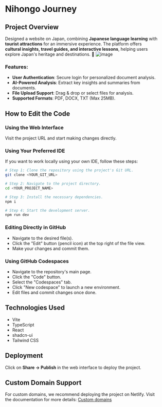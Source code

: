 # Nihongo Journey 

## Project Overview

Designed a website on Japan, combining **Japanese language learning** with **tourist attractions** for an immersive experience. The platform offers **cultural insights, travel guides, and interactive lessons**, helping users explore Japan's heritage and destinations. 🚀
![image](https://github.com/user-attachments/assets/0194c7e3-3379-412f-96f1-6dd888a9e9d4)


### Features:
- **User Authentication**: Secure login for personalized document analysis.
- **AI-Powered Analysis**: Extract key insights and summaries from documents.
- **File Upload Support**: Drag & drop or select files for analysis.
- **Supported Formats**: PDF, DOCX, TXT (Max 25MB).

## How to Edit the Code

### Using the Web Interface
Visit the project URL and start making changes directly.

### Using Your Preferred IDE
If you want to work locally using your own IDE, follow these steps:

```sh
# Step 1: Clone the repository using the project's Git URL.
git clone <YOUR_GIT_URL>

# Step 2: Navigate to the project directory.
cd <YOUR_PROJECT_NAME>

# Step 3: Install the necessary dependencies.
npm i

# Step 4: Start the development server.
npm run dev
```

### Editing Directly in GitHub
- Navigate to the desired file(s).
- Click the "Edit" button (pencil icon) at the top right of the file view.
- Make your changes and commit them.

### Using GitHub Codespaces
- Navigate to the repository's main page.
- Click the "Code" button.
- Select the "Codespaces" tab.
- Click "New codespace" to launch a new environment.
- Edit files and commit changes once done.

## Technologies Used
- Vite
- TypeScript
- React
- shadcn-ui
- Tailwind CSS

## Deployment
Click on **Share -> Publish** in the web interface to deploy the project.

## Custom Domain Support
For custom domains, we recommend deploying the project on Netlify. Visit the documentation for more details: [Custom domains](https://docs.lovable.dev/tips-tricks/custom-domain/)
